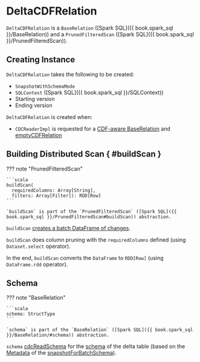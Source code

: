 # DeltaCDFRelation

`DeltaCDFRelation` is a `BaseRelation` ([Spark SQL]({{ book.spark_sql }}/BaseRelation)) and a `PrunedFilteredScan` ([Spark SQL]({{ book.spark_sql }}/PrunedFilteredScan)).

## Creating Instance

`DeltaCDFRelation` takes the following to be created:

* <span id="snapshotWithSchemaMode"> `SnapshotWithSchemaMode`
* <span id="sqlContext"> `SQLContext` ([Spark SQL]({{ book.spark_sql }}/SQLContext))
* <span id="startingVersion"> Starting version
* <span id="endingVersion"> Ending version

`DeltaCDFRelation` is created when:

* `CDCReaderImpl` is requested for a [CDF-aware BaseRelation](CDCReaderImpl.md#getCDCRelation) and [emptyCDFRelation](CDCReaderImpl.md#emptyCDFRelation)

## Building Distributed Scan { #buildScan }

??? note "PrunedFilteredScan"

    ```scala
    buildScan(
      requiredColumns: Array[String],
      filters: Array[Filter]): RDD[Row]
    ```

    `buildScan` is part of the `PrunedFilteredScan` ([Spark SQL]({{ book.spark_sql }}/PrunedFilteredScan#buildScan)) abstraction.

`buildScan` [creates a batch DataFrame of changes](CDCReaderImpl.md#changesToBatchDF).

`buildScan` does column pruning with the `requiredColumns` defined (using `Dataset.select` operator).

In the end, `buildScan` converts the `DataFrame` to `RDD[Row]` (using `DataFrame.rdd` operator).

## Schema

??? note "BaseRelation"

    ```scala
    schema: StructType
    ```

    `schema` is part of the `BaseRelation` ([Spark SQL]({{ book.spark_sql }}/BaseRelation/#schema)) abstraction.

`schema` [cdcReadSchema](CDCReaderImpl.md#cdcReadSchema) for the [schema](../Metadata.md#schema) of the delta table (based on the [Metadata](../Snapshot.md#metadata) of the [snapshotForBatchSchema](#snapshotForBatchSchema)).

